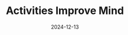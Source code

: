 ---
title: "Activities Improve Mind"
date: 2024-12-13
image: ../assets/images/blog/blog1.png
reading_time: 5
excerpt: "This comprehensive suite of payment products offers a fully integrated solution for handling various payment needs."
---